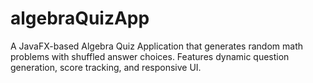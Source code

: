 # algebraQuizApp
A JavaFX-based Algebra Quiz Application that generates random math problems with shuffled answer choices. Features dynamic question generation, score tracking, and responsive UI.
